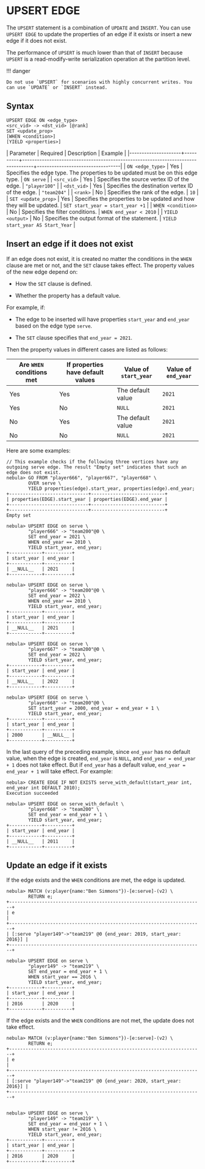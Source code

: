 # UPSERT EDGE

The `UPSERT` statement is a combination of `UPDATE` and `INSERT`. You can use `UPSERT EDGE` to update the properties of an edge if it exists or insert a new edge if it does not exist.

The performance of `UPSERT` is much lower than that of `INSERT` because `UPSERT` is a read-modify-write serialization operation at the partition level.

!!! danger

    Do not use `UPSERT` for scenarios with highly concurrent writes. You can use `UPDATE` or `INSERT` instead.

## Syntax

```ngql
UPSERT EDGE ON <edge_type>
<src_vid> -> <dst_vid> [@rank]
SET <update_prop>
[WHEN <condition>]
[YIELD <properties>]
```

| Parameter           | Required | Description                                                                      | Example                          |
|---------------------+----------+----------------------------------------------------------------------------------+----------------------------------|
| `ON <edge_type>`    | Yes      | Specifies the edge type. The properties to be updated must be on this edge type. | `ON serve`                       |
| `<src_vid>`         | Yes      | Specifies the source vertex ID of the edge.                                      | `"player100"`                    |
| `<dst_vid>`         | Yes      | Specifies the destination vertex ID of the edge.                                 | `"team204"`                      |
| `<rank>`            | No       | Specifies the rank of the edge.                                                  | `10`                             |
| `SET <update_prop>` | Yes      | Specifies the properties to be updated and how they will be updated.             | `SET start_year = start_year +1` |
| `WHEN <condition>`  | No       | Specifies the filter conditions.                                                 | `WHEN end_year < 2010`           |
| `YIELD <output>`    | No       | Specifies the output format of the statement.                                    | `YIELD start_year AS Start_Year` |

## Insert an edge if it does not exist

If an edge does not exist, it is created no matter the conditions in the `WHEN` clause are met or not, and the `SET` clause takes effect. The property values of the new edge depend on:

* How the `SET` clause is defined.

* Whether the property has a default value.

For example, if:

* The edge to be inserted will have properties `start_year` and `end_year` based on the edge type `serve`.

* The `SET` clause specifies that `end_year = 2021`.

Then the property values in different cases are listed as follows:

| Are `WHEN` conditions met | If properties have default values | Value of `start_year` | Value of `end_year` |
| -                         | -                                 | -                     | -                   |
| Yes                       | Yes                               | The default value     | `2021`              |
| Yes                       | No                                | `NULL`                | `2021`              |
| No                        | Yes                               | The default value     | `2021`              |
| No                        | No                                | `NULL`                | `2021`              |

Here are some examples:

```ngql
// This example checks if the following three vertices have any outgoing serve edge. The result "Empty set" indicates that such an edge does not exist.
nebula> GO FROM "player666", "player667", "player668" \
        OVER serve \
        YIELD properties(edge).start_year, properties(edge).end_year;
+-----------------------------+---------------------------+
| properties(EDGE).start_year | properties(EDGE).end_year |
+-----------------------------+---------------------------+
+-----------------------------+---------------------------+
Empty set

nebula> UPSERT EDGE on serve \
        "player666" -> "team200"@0 \
        SET end_year = 2021 \
        WHEN end_year == 2010 \
        YIELD start_year, end_year;
+------------+----------+
| start_year | end_year |
+------------+----------+
| __NULL__   | 2021     |
+------------+----------+

nebula> UPSERT EDGE on serve \
        "player666" -> "team200"@0 \
        SET end_year = 2022 \
        WHEN end_year == 2010 \
        YIELD start_year, end_year;
+------------+----------+
| start_year | end_year |
+------------+----------+
| __NULL__   | 2021     |
+------------+----------+

nebula> UPSERT EDGE on serve \
        "player667" -> "team200"@0 \
        SET end_year = 2022 \
        YIELD start_year, end_year;
+------------+----------+
| start_year | end_year |
+------------+----------+
| __NULL__   | 2022     |
+------------+----------+

nebula> UPSERT EDGE on serve \
        "player668" -> "team200"@0 \
        SET start_year = 2000, end_year = end_year + 1 \
        YIELD start_year, end_year;
+------------+----------+
| start_year | end_year |
+------------+----------+
| 2000       | __NULL__ |
+------------+----------+
```

In the last query of the preceding example, since `end_year` has no default value, when the edge is created, `end_year` is `NULL`, and `end_year = end_year + 1` does not take effect. But if `end_year` has a default value, `end_year = end_year + 1` will take effect. For example:

```ngql
nebula> CREATE EDGE IF NOT EXISTS serve_with_default(start_year int, end_year int DEFAULT 2010);
Execution succeeded

nebula> UPSERT EDGE on serve_with_default \
        "player668" -> "team200" \
        SET end_year = end_year + 1 \
        YIELD start_year, end_year;
+------------+----------+
| start_year | end_year |
+------------+----------+
| __NULL__   | 2011     |
+------------+----------+
```

## Update an edge if it exists

If the edge exists and the `WHEN` conditions are met, the edge is updated.

```ngql
nebula> MATCH (v:player{name:"Ben Simmons"})-[e:serve]-(v2) \
        RETURN e;
+-----------------------------------------------------------------------+
| e                                                                     |
+-----------------------------------------------------------------------+
| [:serve "player149"->"team219" @0 {end_year: 2019, start_year: 2016}] |
+-----------------------------------------------------------------------+

nebula> UPSERT EDGE on serve \
        "player149" -> "team219" \
        SET end_year = end_year + 1 \
        WHEN start_year == 2016 \
        YIELD start_year, end_year;
+------------+----------+
| start_year | end_year |
+------------+----------+
| 2016       | 2020     |
+------------+----------+
```

If the edge exists and the `WHEN` conditions are not met, the update does not take effect.

```ngql
nebula> MATCH (v:player{name:"Ben Simmons"})-[e:serve]-(v2) \
        RETURN e;
+-----------------------------------------------------------------------+
| e                                                                     |
+-----------------------------------------------------------------------+
| [:serve "player149"->"team219" @0 {end_year: 2020, start_year: 2016}] |
+-----------------------------------------------------------------------+


nebula> UPSERT EDGE on serve \
        "player149" -> "team219" \
        SET end_year = end_year + 1 \
        WHEN start_year != 2016 \
        YIELD start_year, end_year;
+------------+----------+
| start_year | end_year |
+------------+----------+
| 2016       | 2020     |
+------------+----------+
```
